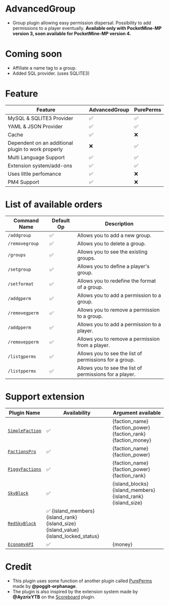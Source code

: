 # AdvancedGroup

- Group plugin allowing easy permission dispersal. Possibility to add permissions to a player eventually. **Available only with PocketMine-MP version 3, soon available for PocketMine-MP version 4.**

# Coming soon

- Affiliate a name tag to a group.
- Added SQL provider. (uses SQLITE3)

# Feature

| Feature                                            | AdvancedGroup | PurePerms |
|----------------------------------------------------|---------------|-----------|
| MySQL & SQLITE3 Provider                           | ✅             | ✅         |
| YAML & JSON Provider                               | ✅             | ✅         |
| Cache                                              | ✅             | ❌         |
| Dependent on an additional plugin to work properly | ❌             | ✅         |
| Multi Language Support                             | ✅             | ✅         |
| Extension system/add-ons                           | ✅             | ✅         |
| Uses little perfomance                             | ✅             | ❌         |
| PM4 Support                                        | ✅             | ❌         |

# List of available orders

| Command Name   	| Default Op 	| Description                                             	|
|----------------	|------------	|---------------------------------------------------------	|
| `/addgroup`    	| ✅          	| Allows you to add a new group.                          	|
| `/removegroup` 	| ✅          	| Allows you to delete a group.                           	|
| `/groups`      	| ✅          	| Allows you to see the existing groups.                  	|
| `/setgroup`    	| ✅          	| Allows you to define a player's group.                  	|
| `/setformat`   	| ✅          	| Allows you to redefine the format of a group.           	|
| `/addgperm`     	| ✅          	| Allows you to add a permission to a group.              	|
| `/removegperm`  	| ✅          	| Allows you to remove a permission to a group.           	|
| `/addpperm`     	| ✅          	| Allows you to add a permission to a player.             	|
| `/removepperm`  	| ✅          	| Allows you to remove a permission from a player.        	|
| `/listgperms`   	| ✅          	| Allows you to see the list of permissions for a group.  	|
| `/listpperms`   	| ✅          	| Allows you to see the list of permissions for a player. 	|

# Support extension

| Plugin Name         	| Availability 	| Argument available                                            	|
|---------------------	|--------------	|---------------------------------------------------------------	|
| [`SimpleFaction`](https://github.com/AyzrixYTB/SimpleFaction) 	| ✅            	| {faction_name} {faction_power} {faction_rank} {faction_money} 	|
| [`FactionsPro`](https://github.com/AyzrixYTB/SimpleFaction)   	| ✅            	| {faction_name} {faction_power}                                	|
| [`PiggyFactions`](https://github.com/DaPigGuy/PiggyFactions/tree/master) 	| ✅            	| {faction_name} {faction_power} {faction_rank}                 	|
| [`SkyBlock`](https://github.com/andresbytes/SkyBlock/tree/stable)      	| ✅            	|  {island_blocks} {island_members} {island_rank} {island_size} |
| [`RedSkyBlock`](https://github.com/RedCraftGH/RedSkyBlock/tree/master)      	| ✅    {island_members} {island_rank} {island_size} {island_value} {island_locked_status}|
| [`EconomyAPI`](https://github.com/RedCraftGH/RedSkyBlock/tree/master)      	| ✅            	| {money}                                                     	|

# Credit

- This plugin uses some function of another plugin called [PurePerms](https://github.com/poggit-orphanage/PurePerms/tree/master) made by **@poggit-orphanage**.
- The plugin is also inspired by the extension system made by **@AyzrixYTB** on the [Scoreboard](https://github.com/AyzrixYTB/Scoreboard) plugin.
